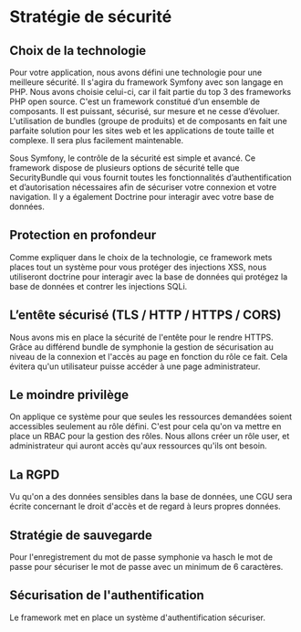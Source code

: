 # Stratégie de sécurité

## Choix de la technologie

Pour votre application, nous avons défini une technologie pour une meilleure sécurité. Il s'agira du framework Symfony avec son langage en PHP.
Nous avons choisie celui-ci, car il fait partie du top 3 des frameworks PHP open source. C'est un framework constitué d’un ensemble de composants. Il est puissant, sécurisé, sur mesure et ne cesse d’évoluer. L'utilisation de bundles (groupe de produits) et de composants en fait une parfaite solution pour les sites web et les applications de toute taille et complexe. Il sera plus facilement maintenable.

Sous Symfony, le contrôle de la sécurité est simple et avancé. Ce framework dispose de plusieurs options de sécurité telle que SecurityBundle qui vous fournit toutes les fonctionnalités d’authentification et d’autorisation nécessaires afin de sécuriser votre connexion et votre navigation. Il y a également Doctrine pour interagir avec votre base de données.

## Protection en profondeur

Comme expliquer dans le choix de la technologie, ce framework mets places tout un système pour vous protéger des injections XSS, nous utiliseront doctrine pour interagir avec la base de données qui protégez la base de données et contrer les injections SQLi.

## L’entête sécurisé (TLS / HTTP / HTTPS / CORS)

Nous avons mis en place la sécurité de l'entête pour le rendre HTTPS. Grâce au différend bundle de symphonie la gestion de sécurisation au niveau de la connexion et l'accès au page en fonction du rôle ce fait. Cela évitera qu'un utilisateur puisse accéder à une page administrateur.

## Le moindre privilège

On applique ce système pour que seules les ressources demandées soient accessibles seulement au rôle défini. C'est pour cela qu'on va mettre en place un RBAC pour la gestion des rôles. Nous allons créer un rôle user, et administrateur qui auront accès qu'aux ressources qu'ils ont besoin.

## La RGPD

Vu qu'on a des données sensibles dans la base de données, une CGU sera écrite concernant le droit d'accès et de regard à leurs propres données.

## Stratégie de sauvegarde

Pour l'enregistrement du mot de passe symphonie va hasch le mot de passe pour sécuriser le mot de passe avec un minimum de 6 caractères. 

## Sécurisation de l'authentification

Le framework met en place un système d'authentification sécuriser.
